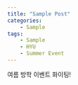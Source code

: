 ```yaml
---
title: "Sample Post"
categories:
    - Sample
tags:
    - Sample
    - HYU
    - Summer Event
---
```


여름 방학 이벤트 화이팅!